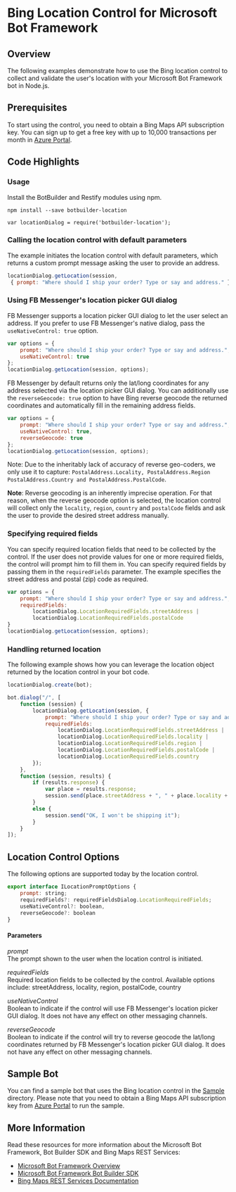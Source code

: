 # Bing Location Control for Microsoft Bot Framework

## Overview
The following examples demonstrate how to use the Bing location control to collect and validate the user's location with your Microsoft Bot Framework bot in Node.js.

## Prerequisites
To start using the control, you need to obtain a Bing Maps API subscription key. You can sign up to get a free key with up to 10,000 transactions per month in [Azure Portal](https://azure.microsoft.com/en-us/marketplace/partners/bingmaps/mapapis/).

## Code Highlights

### Usage
Install the BotBuilder and Restify modules using npm.

    npm install --save botbuilder-location
       
    var locationDialog = require('botbuilder-location');

### Calling the location control with default parameters
The example initiates the location control with default parameters, which returns a custom prompt message asking the user to provide an address. 

````JavaScript
locationDialog.getLocation(session,
 { prompt: "Where should I ship your order? Type or say and address." });
````

### Using FB Messenger's location picker GUI dialog 
FB Messenger supports a location picker GUI dialog to let the user select an address. If you prefer to use FB Messenger's native dialog,  pass the `useNativeControl: true` option.

````JavaScript
var options = {
    prompt: "Where should I ship your order? Type or say and address.",
    useNativeControl: true
};
locationDialog.getLocation(session, options);
````

FB Messenger by default returns only the lat/long coordinates for any address selected via the location picker GUI dialog. You can additionally use the `reverseGeocode: true` option to have Bing reverse geocode the returned coordinates and automatically fill in the remaining address fields. 

````JavaScript
var options = {
    prompt: "Where should I ship your order? Type or say and address.",
    useNativeControl: true,
    reverseGeocode: true
};
locationDialog.getLocation(session, options);
````

Note: Due to the inheritably lack of accuracy of reverse geo-coders, we only use it to capture: `PostalAddress.Locality, PostalAddress.Region PostalAddress.Country and PostalAddress.PostalCode`.

**Note**: Reverse geocoding is an inherently imprecise operation. For that reason, when the reverse geocode option is selected, the location control will collect only the `locality`, `region`, `country` and `postalCode` fields and ask the user to provide the desired street address manually. 

### Specifying required fields 
You can specify required location fields that need to be collected by the control. If the user does not provide values for one or more required fields, the control will prompt him to fill them in. You can specify required fields by passing them in the `requiredFields` parameter. The example specifies the street address and postal (zip) code as required. 

````JavaScript
var options = {
    prompt: "Where should I ship your order? Type or say and address.",
    requiredFields:
        locationDialog.LocationRequiredFields.streetAddress |
        locationDialog.LocationRequiredFields.postalCode
}
locationDialog.getLocation(session, options);
````

### Handling returned location
The following example shows how you can leverage the location object returned by the location control in your bot code. 

````JavaScript
locationDialog.create(bot);

bot.dialog("/", [
    function (session) {
        locationDialog.getLocation(session, {
            prompt: "Where should I ship your order? Type or say and address.",
            requiredFields: 
                locationDialog.LocationRequiredFields.streetAddress |
                locationDialog.LocationRequiredFields.locality |
                locationDialog.LocationRequiredFields.region |
                locationDialog.LocationRequiredFields.postalCode |
                locationDialog.LocationRequiredFields.country
        });
    },
    function (session, results) {
        if (results.response) {
            var place = results.response;
            session.send(place.streetAddress + ", " + place.locality + ", " + place.region + ", " + place.country + " (" + place.postalCode + ")");
        }
        else {
            session.send("OK, I won't be shipping it");
        }
    }
]);
````

## Location Control Options
The following options are supported today by the location control. 

````JavaScript
export interface ILocationPromptOptions {
    prompt: string;
    requiredFields?: requiredFieldsDialog.LocationRequiredFields;
    useNativeControl?: boolean,
    reverseGeocode?: boolean
}
````
#### Parameters

*prompt*    
The prompt shown  to the user when the location control is initiated. 

*requiredFields*    
Required location fields to be collected by the control. Available options include: streetAddress, locality, region, postalCode, country

*useNativeControl*    
Boolean to indicate if the control will use FB Messenger's location picker GUI dialog. It does not have any effect on other messaging channels. 

*reverseGeocode*    
Boolean to indicate if the control will try to reverse geocode the lat/long coordinates returned by FB Messenger's location picker GUI dialog. It does not have any effect on other messaging channels.

## Sample Bot
You can find a sample bot that uses the Bing location control in the [Sample](../sample/app.js) directory. Please note that you need to obtain a Bing Maps API subscription key from [Azure Portal](https://azure.microsoft.com/en-us/marketplace/partners/bingmaps/mapapis/) to run the sample.

## More Information
Read these resources for more information about the Microsoft Bot Framework, Bot Builder SDK and Bing Maps REST Services:

* [Microsoft Bot Framework Overview](https://docs.botframework.com/en-us/)
* [Microsoft Bot Framework Bot Builder SDK](https://github.com/Microsoft/BotBuilder)
* [Bing Maps REST Services Documentation](https://msdn.microsoft.com/en-us/library/ff701713.aspx)

